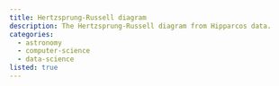 ```yaml
---
title: Hertzsprung-Russell diagram
description: The Hertzsprung-Russell diagram from Hipparcos data.
categories:
  - astronomy
  - computer-science
  - data-science
listed: true
---
```


<script>
  import HertzsprungRussell from './hertzsprung-russell-diagram/HertzsprungRussell.svelte';
</script>

<HertzsprungRussell />
